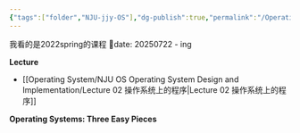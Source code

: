 ```yaml
---
{"tags":["folder","NJU-jjy-OS"],"dg-publish":true,"permalink":"/Operating System/NJU OS Operating System Design and Implementation/NJU OS Operating System Design and Implementation/","dgPassFrontmatter":true,"noteIcon":"","created":"2025-02-08T15:22:57.470+08:00","updated":"2025-07-21T22:36:30.586+08:00"}
---
```


我看的是2022spring的课程
📅date: 20250722 - ing


**Lecture**
- [[Operating System/NJU OS Operating System Design and Implementation/Lecture 02 操作系统上的程序\|Lecture 02 操作系统上的程序]]

**Operating Systems: Three Easy Pieces**




